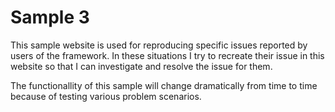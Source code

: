 ﻿# Sample 3

This sample website is used for reproducing specific issues reported by users
of the framework. In these situations I try to recreate their issue in this
website so that I can investigate and resolve the issue for them.

The functionallity of this sample will change dramatically from time to time
because of testing various problem scenarios.
